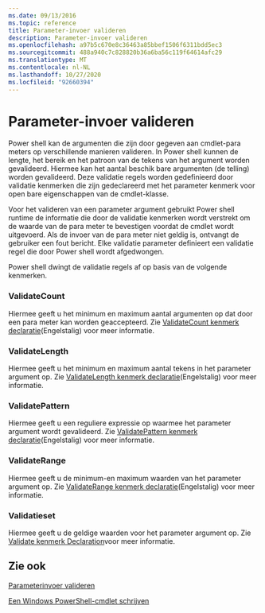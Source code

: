 ```yaml
---
ms.date: 09/13/2016
ms.topic: reference
title: Parameter-invoer valideren
description: Parameter-invoer valideren
ms.openlocfilehash: a97b5c670e8c36463a85bbef1506f6311bdd5ec3
ms.sourcegitcommit: 488a940c7c828820b36a6ba56c119f64614afc29
ms.translationtype: MT
ms.contentlocale: nl-NL
ms.lasthandoff: 10/27/2020
ms.locfileid: "92660394"
---
```

# <a name="validating-parameter-input"></a>Parameter-invoer valideren

Power shell kan de argumenten die zijn door gegeven aan cmdlet-para meters op verschillende manieren valideren.
In Power shell kunnen de lengte, het bereik en het patroon van de tekens van het argument worden gevalideerd.
Hiermee kan het aantal beschik bare argumenten (de telling) worden gevalideerd.
Deze validatie regels worden gedefinieerd door validatie kenmerken die zijn gedeclareerd met het parameter kenmerk voor open bare eigenschappen van de cmdlet-klasse.

Voor het valideren van een parameter argument gebruikt Power shell runtime de informatie die door de validatie kenmerken wordt verstrekt om de waarde van de para meter te bevestigen voordat de cmdlet wordt uitgevoerd.
Als de invoer van de para meter niet geldig is, ontvangt de gebruiker een fout bericht.
Elke validatie parameter definieert een validatie regel die door Power shell wordt afgedwongen.

Power shell dwingt de validatie regels af op basis van de volgende kenmerken.

### <a name="validatecount"></a>ValidateCount

Hiermee geeft u het minimum en maximum aantal argumenten op dat door een para meter kan worden geaccepteerd.
Zie [ValidateCount kenmerk declaratie](./validatecount-attribute-declaration.md)(Engelstalig) voor meer informatie.

### <a name="validatelength"></a>ValidateLength

Hiermee geeft u het minimum en maximum aantal tekens in het parameter argument op.
Zie [ValidateLength kenmerk declaratie](./validatelength-attribute-declaration.md)(Engelstalig) voor meer informatie.

### <a name="validatepattern"></a>ValidatePattern

Hiermee geeft u een reguliere expressie op waarmee het parameter argument wordt gevalideerd.
Zie [ValidatePattern kenmerk declaratie](./validatepattern-attribute-declaration.md)(Engelstalig) voor meer informatie.

### <a name="validaterange"></a>ValidateRange

Hiermee geeft u de minimum-en maximum waarden van het parameter argument op.
Zie [ValidateRange kenmerk declaratie](./validaterange-attribute-declaration.md)(Engelstalig) voor meer informatie.

### <a name="validateset"></a>Validatieset

Hiermee geeft u de geldige waarden voor het parameter argument op.
Zie [Validate kenmerk Declaration](./validateset-attribute-declaration.md)voor meer informatie.

## <a name="see-also"></a>Zie ook

[Parameterinvoer valideren](./how-to-validate-parameter-input.md)

[Een Windows PowerShell-cmdlet schrijven](./writing-a-windows-powershell-cmdlet.md)
